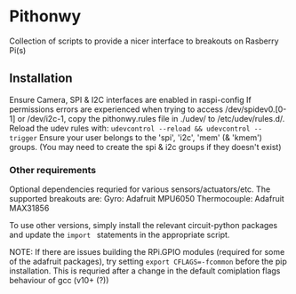 # Pithonwy
Collection of scripts to provide a nicer interface to breakouts on Rasberry Pi(s)

## Installation
Ensure Camera, SPI & I2C interfaces are enabled in raspi-config
If permissions errors are experienced when trying to access /dev/spidev0.[0-1] or /dev/i2c-1, copy the pithonwy.rules file in ./udev/ to /etc/udev/rules.d/.
Reload the udev rules with: `udevcontrol --reload && udevcontrol --trigger`
Ensure your user belongs to the 'spi', 'i2c', 'mem' (& 'kmem') groups. (You may need to create the spi & i2c groups if they doesn't exist)

### Other requirements
Optional dependencies requried for various sensors/actuators/etc. The supported breakouts are:
Gyro: Adafruit MPU6050
Thermocouple: Adafruit MAX31856

To use other versions, simply install the relevant circuit-python packages and update the `import ` statements in the appropriate script.

NOTE: If there are issues building the RPi.GPIO modules (required for some of the adafruit packages), try setting `export CFLAGS=-fcommon` before the pip installation. This is requried after a change in the default comiplation flags behaviour of gcc (v10+ (?))
